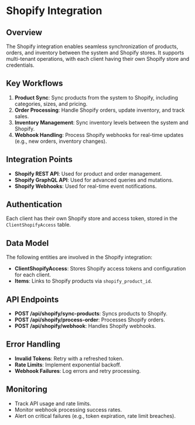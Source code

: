 # Shopify Integration

## Overview
The Shopify integration enables seamless synchronization of products, orders, and inventory between the system and Shopify stores. It supports multi-tenant operations, with each client having their own Shopify store and credentials.

## Key Workflows
1. **Product Sync**: Sync products from the system to Shopify, including categories, sizes, and pricing.
2. **Order Processing**: Handle Shopify orders, update inventory, and track sales.
3. **Inventory Management**: Sync inventory levels between the system and Shopify.
4. **Webhook Handling**: Process Shopify webhooks for real-time updates (e.g., new orders, inventory changes).

## Integration Points
- **Shopify REST API**: Used for product and order management.
- **Shopify GraphQL API**: Used for advanced queries and mutations.
- **Shopify Webhooks**: Used for real-time event notifications.

## Authentication
Each client has their own Shopify store and access token, stored in the `ClientShopifyAccess` table.

## Data Model
The following entities are involved in the Shopify integration:
- **ClientShopifyAccess**: Stores Shopify access tokens and configuration for each client.
- **Items**: Links to Shopify products via `shopify_product_id`.

## API Endpoints
- **POST /api/shopify/sync-products**: Syncs products to Shopify.
- **POST /api/shopify/process-order**: Processes Shopify orders.
- **POST /api/shopify/webhook**: Handles Shopify webhooks.

## Error Handling
- **Invalid Tokens**: Retry with a refreshed token.
- **Rate Limits**: Implement exponential backoff.
- **Webhook Failures**: Log errors and retry processing.

## Monitoring
- Track API usage and rate limits.
- Monitor webhook processing success rates.
- Alert on critical failures (e.g., token expiration, rate limit breaches).
